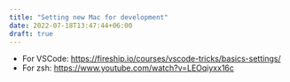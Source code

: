 ```yaml
---
title: "Setting new Mac for development"
date: 2022-07-18T13:47:44+06:00
draft: true
---
```


- For VSCode: https://fireship.io/courses/vscode-tricks/basics-settings/
- For zsh: https://www.youtube.com/watch?v=LEOqiyxx16c

